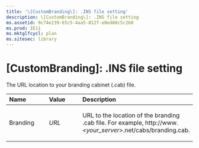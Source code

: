 ```yaml
---
title: '\[CustomBranding\]: .INS file setting'
description: \[CustomBranding\]: .INS file setting
ms.assetid: 9c74e239-65c5-4aa5-812f-e0ed80c5c2b0
ms.prod: IE11
ms.mktglfcycl: plan
ms.sitesec: library
---
```


# \[CustomBranding\]: .INS file setting


The URL location to your branding cabinet (.cab) file.

<table>
<colgroup>
<col width="33%" />
<col width="33%" />
<col width="33%" />
</colgroup>
<thead>
<tr class="header">
<th align="left">Name</th>
<th align="left">Value</th>
<th align="left">Description</th>
</tr>
</thead>
<tbody>
<tr class="odd">
<td align="left"><p>Branding</p></td>
<td align="left"><p><em>URL</em></p></td>
<td align="left"><p>URL to the location of the branding .cab file. For example, http://www. <em>&lt;your_server&gt;</em>.net/cabs/branding.cab.</p></td>
</tr>
</tbody>
</table>

 

 

 





